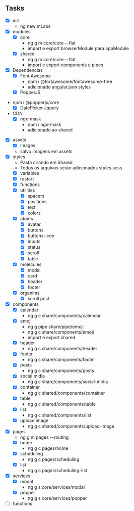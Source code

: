 ## Tasks

- [x] init
  - ng new mLabs
- [x] modules
  - [x] core
    - ng g m core/core --flat
    -  import e export browserModule para appModule
  - [x] shared
    - ng g m core/core --flat
    -  import e export components e pipes 
- [x] Dependencias
  - [x] Font Awesome
    - npm i @fortawesome/fontawesome-free
    -  adicionado angular.json styles 
  - [x] PopperJS
- npm i @popperjs/core
  - [x] DatePicker Jquery
- CDN 
  - [x] ngx-mask
    - npm i ngx-mask
    -  adicionado ao shared
- [x] assets
    - [x] images
    - salvo imagens em assets
- [x] styles
  - Pasta criando em Shared
  - Todos os arquivos serão adicionados styles.scss
  - [x] variables
  - [x] restart
  - [x] functions
  - [x] utilities
    - [x] spacers
    - [x] positions
    - [x] text
    - [x] colors
  - [x] atoms
    - [x] avatar
    - [x] buttons
    - [x] buttons-icon
    - [x] inputs
    - [x] status
    - [x] scroll
    - [x] table
  - [x] molecules
    - [x] modal
    - [x] card
    - [x] header
    - [x] footer
  - [x] organims
    - [x] scroll post
- [x] components
  - [x] calendar
    - ng g c share/components/calendar
  - [x] emoji
    - ng g pipe share/pipe/emoji
    - ng g c share/components/emoji
    - import e export shared
  - [x] header
    - ng g c share/components/header
  - [x] footer
    - ng g c share/components/footer
  - [x] posts
    - ng g c share/components/posts
  - [x] social midia
    - ng g c share/components/social-midia
  - [x] container
    - ng g c shared/components/container
  - [x] table
    - ng g c shared/components/table
  - [x] list
    - ng g c shared/components/list
  - [x] upload image
    - ng g c shared/components/upload-image
- [x] pages
    - ng g m pages --routing
  - [x] home
    - ng g c pages/home
  - [x] scheduling
    - ng g c pages/scheduling
  - [x] list
    - ng g c pages/scheduling-list
- [x] services
  - [x] modal
    - ng g s core/services/modal
  - [x] popper
    - ng g s core/services/popper
- [ ] functions
